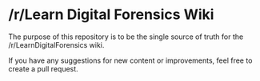 # /r/Learn Digital Forensics Wiki
The purpose of this repository is to be the single source of truth for the /r/LearnDigitalForensics wiki.

If you have any suggestions for new content or improvements, feel free to create a pull request.
